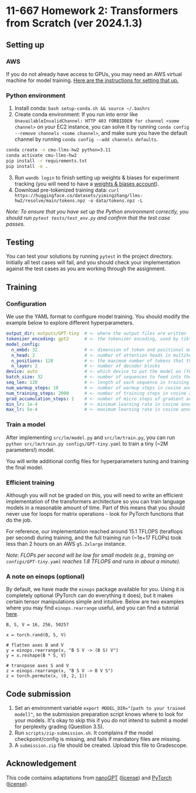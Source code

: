 # 11-667 Homework 2: Transformers from Scratch (ver 2024.1.3)

## Setting up

### AWS
If you do not already have access to GPUs, you may need an AWS virtual
  machine for model training.
[Here are the instructions for setting that up.](https://docs.google.com/presentation/d/1Tw_klO84R9G7CZ3cINAKgy4BfdNm-8dlnRXSBIVD_3A/edit?usp=sharing) 

### Python environment
1. Install conda: `bash setup-conda.sh && source ~/.bashrc`
2. Create conda environment:
   If you run into error like `UnavailableInvalidChannel: HTTP 403 FORBIDDEN for channel <some channel>` on your EC2 instance, you can solve it by running `conda config --remove channels <some channel>`, and make sure you have the default channel by running `conda config --add channels defaults`.
```bash
conda create -n cmu-llms-hw2 python=3.11
conda activate cmu-llms-hw2
pip install -r requirements.txt
pip install -e .
```
3. Run `wandb login` to finish setting up weights & biases for experiment tracking (you will need to have a [weights & biases account](https://wandb.ai/login)).
4. Download pre-tokenized training data: `curl https://huggingface.co/datasets/yimingzhang/llms-hw2/resolve/main/tokens.npz -o data/tokens.npz -L`

*Note: To ensure that you have set up the Python environment correctly, you should run
`pytest tests/test_env.py` and confirm that the test case passes.*

## Testing

You can test your solutions by running `pytest` in the project directory.
Initially all test cases will fail, and you should check your implementation
against the test cases as you are working through the assignment.

## Training

### Configuration

We use the YAML format to configure model training.
You should modify the example below to explore different hyperparameters.

```yaml
output_dir: outputs/GPT-tiny  # <- where the output files are written
tokenizer_encoding: gpt2      # <- the tokenizer encoding, used by tiktoken (YOU SHOULD NOT CHANGE THIS)
model_config:
  n_embd: 32                  # <- dimension of token and positional embeddings 
  n_head: 2                   # <- number of attention heads in multihead attention
  n_positions: 128            # <- the maximum number of tokens that the model can take
  n_layer: 2                  # <- number of decoder blocks
device: auto                  # <- which device to put the model on (YOU DO NOT NEED TO CHANGE THIS)
batch_size: 32                # <- number of sequences to feed into the model at a time
seq_len: 128                  # <- length of each sequence in training and evaluation, <= model_config.n_positions
num_warmup_steps: 10          # <- number of warmup steps in cosine annealing
num_training_steps: 2000      # <- number of training steps in cosine annealing
grad_accumulation_steps: 1    # <- number of micro steps of gradient accumulation before every model update
min_lr: 1e-4                  # <- minimum learning rate in cosine annealing
max_lr: 5e-4                  # <- maximum learning rate in cosine annealing
```

### Train a model

After implementing `src/lm/model.py` and `src/lm/train.py`, you can run
  `python src/lm/train.py configs/GPT-tiny.yaml` to train a tiny (~2M parameters!)
  model.

You will write additional config files for hyperparameters tuning and training
  the final model.

### Efficient training

Although you will not be graded on this, you will need to write an efficient
  implementation of the transformers architecture so you can train language
  models in a reasonable amount of time.
Part of this means that you should never use for loops for matrix operations -
  look for PyTorch functions that do the job.

For reference, our implementation reached around 15.1 TFLOPS (teraflops per
  second) during training, and the full training run (~1e+17 FLOPs) took less
  than 2 hours on an AWS `g5.2xlarge` instance.

*Note: FLOPs per second will be low for small models (e.g., training on
  `configs/GPT-tiny.yaml` reaches 1.8 TFLOPS and runs in about a minute).*

### A note on einops (optional)

By default, we have made the `einops` package available for you.
Using it is completely optional (PyTorch can do everything it does), but it
  makes certain tensor manipulations simple and intuitive.
Below are two examples where you may find `einops.rearrange` useful, and you
  can find a tutorial [here](https://einops.rocks/1-einops-basics/).

```
B, S, V = 16, 256, 50257

x = torch.rand(B, S, V)

# flatten axes B and V
y = einops.rearrange(x, "B S V -> (B S) V")
y = x.reshape(B * S, V)

# transpose axes S and V
z = einops.rearrange(x, "B S V -> B V S")
z = torch.permute(x, (0, 2, 1))
```

## Code submission

1. Set an environment variable `export MODEL_DIR="[path to your trained model]"`, so the submission preparation script knows where to look for your models.
It's okay to skip this if you do not intend to submit a model for perplexity grading (Question 3.5).
2. Run `scripts/zip-submission.sh`. It complains if the model checkpoint/config is missing, and fails if mandatory files are missing.
3. A `submission.zip` file should be created. Upload this file to Gradescope.

## Acknowledgement

This code contains adaptations from [nanoGPT](https://github.com/karpathy/nanoGPT)
([license](copyright/nanoGPT)) and [PyTorch](https://pytorch.org/)
([license](copyright/pytorch)).

